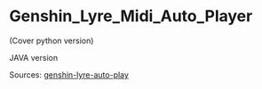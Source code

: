 # Genshin_Lyre_Midi_Auto_Player

(Cover python version)

JAVA version

Sources: [genshin-lyre-auto-play](https://github.com/Misaka17032/genshin-lyre-auto-play)
